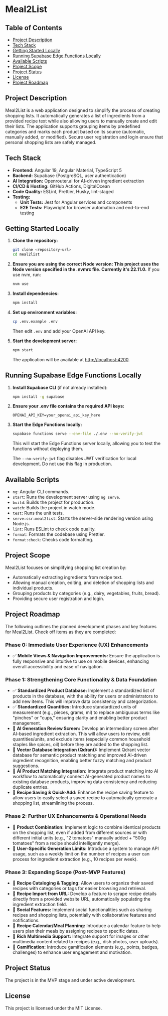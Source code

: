 # Meal2List

## Table of Contents

- [Project Description](#project-description)
- [Tech Stack](#tech-stack)
- [Getting Started Locally](#getting-started-locally)
- [Running Supabase Edge Functions Locally](#running-supabase-edge-functions-locally)
- [Available Scripts](#available-scripts)
- [Project Scope](#project-scope)
- [Project Status](#project-status)
- [License](#license)
- [Project Roadmap](#project-roadmap)

## Project Description

Meal2List is a web application designed to simplify the process of creating shopping lists. It automatically generates a list of ingredients from a provided recipe text while also allowing users to manually create and edit their lists. The application supports grouping items by predefined categories and marks each product based on its source (automatic, manually added, or modified). Secure user registration and login ensure that personal shopping lists are safely managed.

## Tech Stack

- **Frontend:** Angular 19, Angular Material, TypeScript 5
- **Backend:** Supabase (PostgreSQL, user authentication)
- **AI Integration:** Openrouter.ai for AI-driven ingredient extraction
- **CI/CD & Hosting:** GitHub Actions, DigitalOcean
- **Code Quality:** ESLint, Prettier, Husky, lint-staged
- **Testing:**
  - **Unit Tests:** Jest for Angular services and components
  - **E2E Tests:** Playwright for browser automation and end-to-end testing

## Getting Started Locally

1. **Clone the repository:**
   ```bash
   git clone <repository-url>
   cd meal2list
   ```
2. **Ensure you are using the correct Node version: This project uses the Node version specified in the .nvmrc file. Currently it's 22.11.0.**
   If you use nvm, run:
   ```bash
   nvm use
   ```
3. **Install dependencies:**
   ```bash
   npm install
   ```
4. **Set up environment variables:**

   ```bash
   cp .env.example .env
   ```

   Then edit `.env` and add your OpenAI API key.

5. **Start the development server:**
   ```bash
   npm start
   ```
   The application will be available at [http://localhost:4200](http://localhost:4200).

## Running Supabase Edge Functions Locally

1. **Install Supabase CLI** (if not already installed):

   ```bash
   npm install -g supabase
   ```

2. **Ensure your .env file contains the required API keys:**

   ```plaintext
   OPENAI_API_KEY=your_openai_api_key_here
   ```

3. **Start the Edge Functions locally:**

   ```bash
   supabase functions serve --env-file ./.env --no-verify-jwt
   ```

   This will start the Edge Functions server locally, allowing you to test the functions without deploying them.

   The `--no-verify-jwt` flag disables JWT verification for local development. Do not use this flag in production.

## Available Scripts

- `ng`: Angular CLI commands.
- `start`: Runs the development server using `ng serve`.
- `build`: Builds the project for production.
- `watch`: Builds the project in watch mode.
- `test`: Runs the unit tests.
- `serve:ssr:meal2list`: Starts the server-side rendering version using Node.js.
- `lint`: Runs ESLint to check code quality.
- `format`: Formats the codebase using Prettier.
- `format:check`: Checks code formatting.

## Project Scope

Meal2List focuses on simplifying shopping list creation by:

- Automatically extracting ingredients from recipe text.
- Allowing manual creation, editing, and deletion of shopping lists and individual products.
- Grouping products by categories (e.g., dairy, vegetables, fruits, bread).
- Providing secure user registration and login.

## Project Roadmap

The following outlines the planned development phases and key features for Meal2List. Check off items as they are completed:

### Phase 0: Immediate User Experience (UX) Enhancements

- :white_check_mark: **Mobile Views & Navigation Improvements:** Ensure the application is fully responsive and intuitive to use on mobile devices, enhancing overall accessibility and ease of navigation.

### Phase 1: Strengthening Core Functionality & Data Foundation

- :white_check_mark: **Standardized Product Database:** Implement a standardized list of products in the database, with the ability for users or administrators to add new items. This will improve data consistency and categorization.
- :white_check_mark: **Standardized Quantities:** Introduce standardized units of measurement (e.g., pieces, grams, ml) to replace ambiguous terms like "pinches" or "cups," ensuring clarity and enabling better product management.
- :black_square_button: **AI Generation Review Screen:** Develop an intermediary screen after AI-based ingredient extraction. This will allow users to review, edit quantities/units, and exclude items (especially common household staples like spices, oil) before they are added to the shopping list.
- :black_square_button: **Vector Database Integration (Qdrant):** Implement Qdrant vector database for semantic product matching and improved AI-driven ingredient recognition, enabling better fuzzy matching and product suggestions.
- :black_square_button: **AI Product Matching Integration:** Integrate product matching into AI workflow to automatically connect AI-generated product names to existing database products, improving data consistency and reducing duplicate entries.
- :black_square_button: **Recipe Saving & Quick-Add:** Enhance the recipe saving feature to allow users to easily select a saved recipe to automatically generate a shopping list, streamlining the process.

### Phase 2: Further UX Enhancements & Operational Needs

- :black_square_button: **Product Combination:** Implement logic to combine identical products on the shopping list, even if added from different sources or with different initial units (e.g., "2 tomatoes" manually added + "500g tomatoes" from a recipe should intelligently merge).
- :black_square_button: **User-Specific Generation Limits:** Introduce a system to manage API usage, such as a weekly limit on the number of recipes a user can process for ingredient extraction (e.g., 10 recipes per week).

### Phase 3: Expanding Scope (Post-MVP Features)

- :black_square_button: **Recipe Cataloging & Tagging:** Allow users to organize their saved recipes with categories or tags for easier browsing and retrieval.
- :black_square_button: **Recipe Import from URL:** Develop a feature to scrape recipe details directly from a provided website URL, automatically populating the ingredient extraction field.
- :black_square_button: **Social Features:** Implement social functionalities such as sharing recipes and shopping lists, potentially with collaborative features and notifications.
- :black_square_button: **Recipe Calendar/Meal Planning:** Introduce a calendar feature to help users plan their meals by assigning recipes to specific dates.
- :black_square_button: **Rich Multimedia Support:** Integrate support for images or other multimedia content related to recipes (e.g., dish photos, user uploads).
- :black_square_button: **Gamification:** Introduce gamification elements (e.g., points, badges, challenges) to enhance user engagement and motivation.

## Project Status

The project is in the MVP stage and under active development.

## License

This project is licensed under the MIT License.
